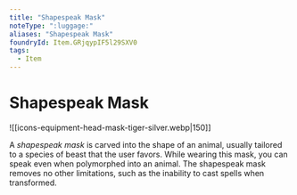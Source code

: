 ```yaml
---
title: "Shapespeak Mask"
noteType: ":luggage:"
aliases: "Shapespeak Mask"
foundryId: Item.GRjqypIF5l29SXV0
tags:
  - Item
---
```


# Shapespeak Mask
![[icons-equipment-head-mask-tiger-silver.webp|150]]

A _shapespeak mask_ is carved into the shape of an animal, usually tailored to a species of beast that the user favors. While wearing this mask, you can speak even when polymorphed into an animal. The shapespeak mask removes no other limitations, such as the inability to cast spells when transformed.
